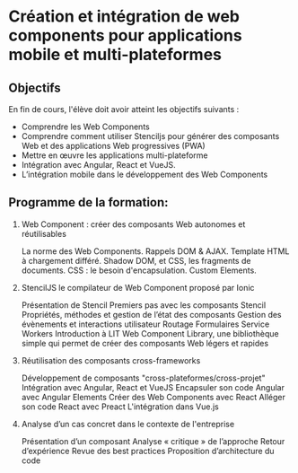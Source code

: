 # Création et intégration de web components pour applications mobile et multi-plateformes 

## Objectifs

En fin de cours, l'élève doit avoir atteint les objectifs suivants :

- Comprendre les Web Components
- Comprendre comment utiliser Stenciljs pour générer des composants Web et des applications Web progressives (PWA)
- Mettre en œuvre les applications multi-plateforme
- Intégration avec Angular, React et VueJS.
- L’intégration mobile dans le développement des Web Components

## Programme de la formation:

1. Web Component : créer des composants Web autonomes et réutilisables

    La norme des Web Components.
    Rappels DOM & AJAX.
    Template HTML à chargement différé.
    Shadow DOM, et CSS, les fragments de documents.
    CSS : le besoin d'encapsulation.
    Custom Elements.

2. StencilJS le compilateur de Web Component proposé par Ionic

    Présentation de Stencil
    Premiers pas avec les composants Stencil
    Propriétés, méthodes et gestion de l’état des composants
    Gestion des évènements et interactions utilisateur
    Routage
    Formulaires
    Service Workers
    Introduction à LIT Web Component Library, une bibliothèque simple qui permet de créer des composants Web légers et rapides

3. Réutilisation des composants cross-frameworks

    Développement de composants "cross-plateformes/cross-projet"
    Intégration avec Angular, React et VueJS
    Encapsuler son code Angular avec Angular Elements
    Créer des Web Components avec React
    Alléger son code React avec Preact
    L'intégration dans Vue.js

4. Analyse d’un cas concret dans le contexte de l'entreprise

    Présentation d’un composant
    Analyse « critique » de l’approche
    Retour d’expérience
    Revue des best practices
    Proposition d’architecture du code
